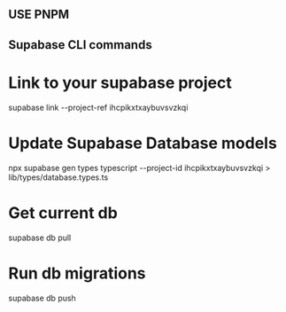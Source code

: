 ## USE PNPM

## Supabase CLI commands

# Link to your supabase project

supabase link --project-ref ihcpikxtxaybuvsvzkqi

# Update Supabase Database models

npx supabase gen types typescript --project-id ihcpikxtxaybuvsvzkqi > lib/types/database.types.ts

# Get current db

supabase db pull

# Run db migrations

supabase db push
